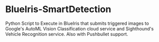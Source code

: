 # BlueIris-SmartDetection
Python Script to Execute in BlueIris that submits triggered images to Google's AutoML Vision Classification cloud service and Sighthound's Vehicle Recognition service. Also with Pushbullet support.
